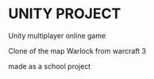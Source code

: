 # UNITY PROJECT

Unity multiplayer online game

Clone of the map Warlock from warcraft 3

made as a school project